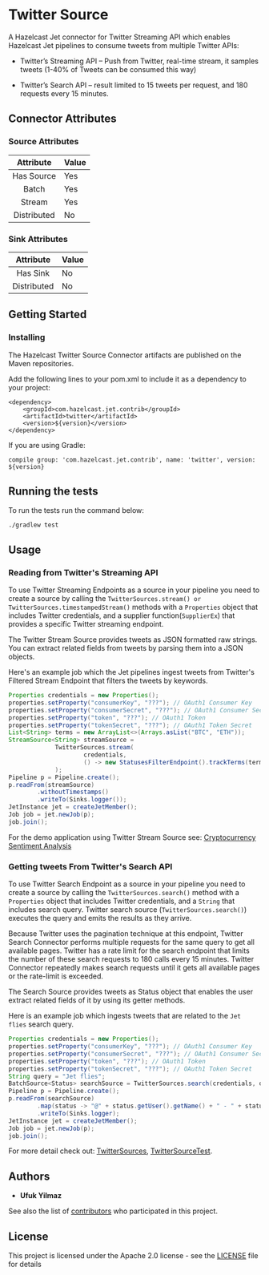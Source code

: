 # Twitter Source

A Hazelcast Jet connector for Twitter Streaming API which 
enables Hazelcast Jet pipelines to consume tweets from 
multiple Twitter APIs:
- Twitter’s Streaming API – Push from Twitter, real-time stream,
 it samples tweets (1-40% of Tweets can be consumed this way)
 
- Twitter’s Search API – result limited to 15 tweets
 per request, and 180 requests every 15 minutes.

## Connector Attributes

### Source Attributes
|  Attribute  | Value |
|:-----------:|-------|
| Has Source  |  Yes  |
| Batch       |  Yes  |
| Stream      |  Yes  |
| Distributed |   No  |

### Sink Attributes
|  Attribute  | Value |
|:-----------:|-------|
| Has Sink    |   No  |
| Distributed |   No  |

## Getting Started

### Installing

The Hazelcast Twitter Source Connector artifacts are published on the Maven repositories.

Add the following lines to your pom.xml to include it as a dependency to your project:

```
<dependency>
    <groupId>com.hazelcast.jet.contrib</groupId>
    <artifactId>twitter</artifactId>
    <version>${version}</version>
</dependency>

```
If you are using Gradle: 
```
compile group: 'com.hazelcast.jet.contrib', name: 'twitter', version: ${version}
```

## Running the tests

To run the tests run the command below: 

```
./gradlew test
```

## Usage

### Reading from Twitter's Streaming API
To use Twitter Streaming Endpoints as a source in your pipeline you need
to create a source by calling the `TwitterSources.stream() or
TwitterSources.timestampedStream()` methods with a `Properties` object
that includes Twitter credentials, and a supplier function(`SupplierEx`)
that provides a specific Twitter streaming endpoint.

The Twitter Stream Source provides tweets as JSON formatted raw strings.
You can extract related fields from tweets by parsing them into a JSON
objects.

Here's an example job which the Jet pipelines ingest tweets from
Twitter's Filtered Stream Endpoint that filters the tweets by keywords.
```java
Properties credentials = new Properties();
properties.setProperty("consumerKey", "???"); // OAuth1 Consumer Key
properties.setProperty("consumerSecret", "???"); // OAuth1 Consumer Secret
properties.setProperty("token", "???"); // OAuth1 Token
properties.setProperty("tokenSecret", "???"); // OAuth1 Token Secret
List<String> terms = new ArrayList<>(Arrays.asList("BTC", "ETH"));
StreamSource<String> streamSource =
             TwitterSources.stream(
                     credentials,
                     () -> new StatusesFilterEndpoint().trackTerms(terms)
             );
Pipeline p = Pipeline.create();
p.readFrom(streamSource)
        .withoutTimestamps()
        .writeTo(Sinks.logger());
JetInstance jet = createJetMember();
Job job = jet.newJob(p);
job.join();
```

For the demo application using Twitter Stream Source see:
[Cryptocurrency Sentiment Analysis](https://github.com/hazelcast/hazelcast-jet-demos/tree/master/cryptocurrency-sentiment-analysis/)

### Getting tweets From Twitter's Search API

To use Twitter Search Endpoint as a source in your pipeline you need to
create a source by calling the `TwitterSources.search()` method with a
`Properties` object that includes Twitter credentials, and a `String`
that includes search query. Twitter search source (`TwitterSources.search()`)
executes the query and emits the results as they arrive.

Because Twitter uses the pagination technique at this endpoint, Twitter Search
Connector performs multiple requests for the same query to get all available
pages. Twitter has a rate limit for the search endpoint that limits the number
of these search requests to 180 calls every 15 minutes. Twitter Connector
repeatedly makes search requests until it gets all available pages or the
rate-limit is exceeded.

The Search Source provides tweets as Status object that enables the user extract
related fields of it by using its getter methods.

Here is an example job which ingests tweets that are related to the `Jet flies`
search query.

```java
Properties credentials = new Properties();
properties.setProperty("consumerKey", "???"); // OAuth1 Consumer Key
properties.setProperty("consumerSecret", "???"); // OAuth1 Consumer Secret
properties.setProperty("token", "???"); // OAuth1 Token
properties.setProperty("tokenSecret", "???"); // OAuth1 Token Secret
String query = "Jet flies";
BatchSource<Status> searchSource = TwitterSources.search(credentials, query);
Pipeline p = Pipeline.create();
p.readFrom(searchSource)
        .map(status -> "@" + status.getUser().getName() + " - " + status.getText())
        .writeTo(Sinks.logger);
JetInstance jet = createJetMember();
Job job = jet.newJob(p);
job.join(); 
```

For more detail check out:
[TwitterSources](src/main/java/com/hazelcast/jet/contrib/twitter/TwitterSources.java),
[TwitterSourceTest](src/test/java/com/hazelcast/jet/contrib/twitter/TwitterSourceTest.java).


## Authors

* **Ufuk Yilmaz**

See also the list of [contributors](https://github.com/hazelcast/hazelcast-jet-contrib/graphs/contributors) 
who participated in this project.

## License

This project is licensed under the Apache 2.0 license - see the [LICENSE](LICENSE) 
file for details
